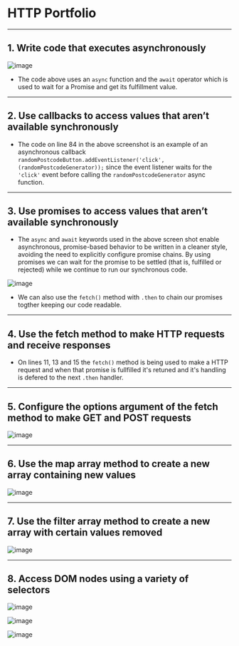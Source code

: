 # HTTP Portfolio

---

## 1. Write code that executes asynchronously

![image](https://user-images.githubusercontent.com/99536044/204624444-18e3fcc3-a280-4e5d-baed-010a5d5eb407.png)

- The code above uses an `async` function and the `await` operator which is used to wait for a Promise and get its fulfillment value.

---

## 2. Use callbacks to access values that aren’t available synchronously

- The code on line 84 in the above screenshot is an example of an asynchronous callback `randomPostcodeButton.addEventListener('click', (randomPostcodeGenerator));` since the event listener waits for the `'click'` event before calling the `randomPostcodeGenerator` async function. 

---

## 3. Use promises to access values that aren’t available synchronously

- The `async` and `await` keywords used in the above screen shot enable asynchronous, promise-based behavior to be written in a cleaner style, avoiding the need to explicitly configure promise chains. By using promises we can wait for the promise to be settled (that is, fulfilled or rejected) while we continue to run our synchronous code.

![image](https://user-images.githubusercontent.com/99536044/205118853-11f552c0-dab3-4202-b858-b5db61543fce.png)

- We can also use the `fetch()` method with `.then` to chain our promises togther keeping our code readable.

---

## 4. Use the fetch method to make HTTP requests and receive responses

- On lines 11, 13 and 15 the `fetch()` method is being used to make a HTTP request and when that promise is fullfilled it's retuned and it's handling is defered to the next `.then` handler. 

---

## 5. Configure the options argument of the fetch method to make GET and POST requests

![image](https://user-images.githubusercontent.com/99536044/205127666-f61a1644-11ae-488c-a58b-ad457786498a.png)

---

## 6. Use the map array method to create a new array containing new values

![image](https://user-images.githubusercontent.com/99536044/206536863-db30abdc-f9ac-4572-ab36-8ba53a5957a1.png)

---

## 7. Use the filter array method to create a new array with certain values removed

![image](https://user-images.githubusercontent.com/99536044/206537995-3a7e6bb4-4362-498d-a4b1-b181ff133e38.png)

---

## 8. Access DOM nodes using a variety of selectors

![image](https://user-images.githubusercontent.com/99536044/206545354-4e701b20-905d-4df9-8330-ab2b8210ca67.png)

![image](https://user-images.githubusercontent.com/99536044/206545977-bbcd0472-3432-48b2-a8ac-da0b93c30c79.png)

![image](https://user-images.githubusercontent.com/99536044/206548661-39d09424-fd5f-439a-bc26-ebb6ef34d00b.png)



